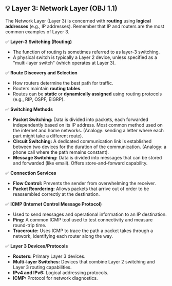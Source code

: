## 💡 Layer 3: Network Layer (OBJ 1.1)

The Network Layer (Layer 3) is concerned with **routing** using **logical addresses** (e.g., IP addresses). Remember that IP and routers are the most common examples of Layer 3.

✅ **Layer-3 Switching (Routing)**
- The function of routing is sometimes referred to as layer-3 switching.
- A physical switch is typically a Layer 2 device, unless specified as a "multi-layer switch" (which operates at Layer 3).

✅ **Route Discovery and Selection**
- How routers determine the best path for traffic.
- Routers maintain **routing tables**.
- Routes can be **static** or **dynamically assigned** using routing protocols (e.g., RIP, OSPF, EIGRP).

✅ **Switching Methods**
- **Packet Switching:** Data is divided into packets, each forwarded independently based on its IP address. Most common method used on the internet and home networks. (Analogy: sending a letter where each part might take a different route).
- **Circuit Switching:** A dedicated communication link is established between two devices for the duration of the communication. (Analogy: a phone call where the path remains constant).
- **Message Switching:** Data is divided into messages that can be stored and forwarded (like email). Offers store-and-forward capability.

✅ **Connection Services**
- **Flow Control:** Prevents the sender from overwhelming the receiver.
- **Packet Reordering:** Allows packets that arrive out of order to be reassembled correctly at the destination.

✅ **ICMP (Internet Control Message Protocol)**
- Used to send messages and operational information to an IP destination.
- **Ping:** A common ICMP tool used to test connectivity and measure round-trip time.
- **Traceroute:** Uses ICMP to trace the path a packet takes through a network, identifying each router along the way.

✅ **Layer 3 Devices/Protocols**
- **Routers:** Primary Layer 3 devices.
- **Multi-layer Switches:** Devices that combine Layer 2 switching and Layer 3 routing capabilities.
- **IPv4 and IPv6:** Logical addressing protocols.
- **ICMP:** Protocol for network diagnostics.